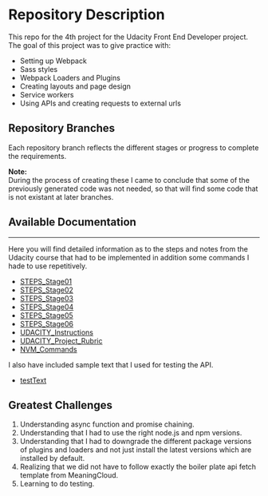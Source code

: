 # Repository Description

This repo for the 4th project for the Udacity Front End Developer  project. The goal of this project was to give practice with:

- Setting up Webpack
- Sass styles
- Webpack Loaders and Plugins
- Creating layouts and page design
- Service workers
- Using APIs and creating requests to external urls

## Repository Branches

Each repository branch reflects the different stages or progress to complete the requirements.  

__Note:__  
 During the process of creating these I came to conclude that some of the previously generated code was not needed, so that will find some code that is not existant at later branches.  

## Available Documentation

---

Here you will find detailed information as to the steps and notes from the Udacity course that had to be implemented in addition some commands I hade to use repetitively.

- [STEPS_Stage01](documentation/STEPS_Stage01.md)
- [STEPS_Stage02](documentation/STEPS_Stage02.md)
- [STEPS_Stage03](documentation/STEPS_Stage03.md)
- [STEPS_Stage04](documentation/STEPS_Stage04.md)
- [STEPS_Stage05](documentation/STEPS_Stage05.md)
- [STEPS_Stage06](documentation/STEPS_Stage06.md)
- [UDACITY_Instructions](documentation/UDACITY_Instructions.md)
- [UDACITY_Project_Rubric](documentation/UDACITY_Project_Rubric)
- [NVM_Commands](documentation/NVM_Commands.md)

I also have included sample text that I used for testing the API.

- [testText](documentation/testText.txt)

## Greatest Challenges

1. Understanding async function and promise chaining.  
2. Understanding that I had to use the right node.js and npm versions.
3. Understanding that I had to downgrade the different package versions of plugins and loaders and not just install the latest versions which are installed by default.
4. Realizing that we did not have to follow exactly the boiler plate api fetch template from MeaningCloud.
5. Learning to do testing.
